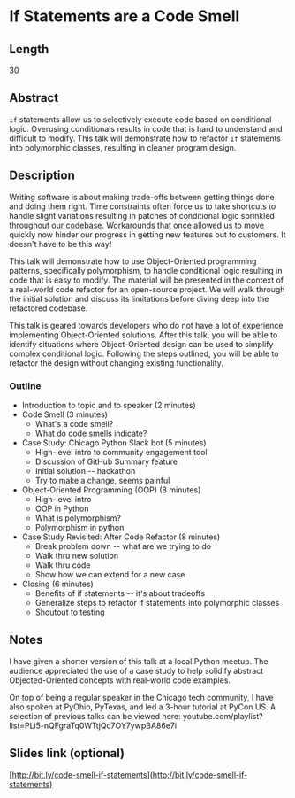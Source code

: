 # If Statements are a Code Smell

## Length

30

## Abstract

`if` statements allow us to selectively execute code based on conditional logic. Overusing conditionals results in code that is hard to understand and difficult to modify. This talk will demonstrate how to refactor `if` statements into polymorphic classes, resulting in cleaner program design.

## Description

Writing software is about making trade-offs between getting things done and doing them right. Time constraints often force us to take shortcuts to handle slight variations resulting in patches of conditional logic sprinkled throughout our codebase. Workarounds that once allowed us to move quickly now hinder our progress in getting new features out to customers. It doesn't have to be this way!

This talk will demonstrate how to use Object-Oriented programming patterns, specifically polymorphism, to handle conditional logic resulting in code that is easy to modify. The material will be presented in the context of a real-world code refactor for an open-source project. We will walk through the initial solution and discuss its limitations before diving deep into the refactored codebase.

This talk is geared towards developers who do not have a lot of experience implementing Object-Oriented solutions. After this talk, you will be able to identify situations where Object-Oriented design can be used to simplify complex conditional logic. Following the steps outlined, you will be able to refactor the design without changing existing functionality.

### Outline

- Introduction to topic and to speaker (2 minutes)
- Code Smell (3 minutes)
  - What's a code smell?
  - What do code smells indicate?
- Case Study: Chicago Python Slack bot (5 minutes)
  - High-level intro to community engagement tool
  - Discussion of GitHub Summary feature
  - Initial solution -- hackathon
  - Try to make a change, seems painful
- Object-Oriented Programming (OOP) (8 minutes)
  - High-level intro
  - OOP in Python
  - What is polymorphism?
  - Polymorphism in python
- Case Study Revisited: After Code Refactor (8 minutes)
  - Break problem down -- what are we trying to do
  - Walk thru new solution
  - Walk thru code
  - Show how we can extend for a new case
- Closing (6 minutes)
  - Benefits of if statements -- it's about tradeoffs
  - Generalize steps to refactor if statements into polymorphic classes
  - Shoutout to testing

## Notes

I have given a shorter version of this talk at a local Python meetup. The audience appreciated the use of a case study to help solidify abstract Objected-Oriented concepts with real-world code examples.

On top of being a regular speaker in the Chicago tech community, I have also spoken at PyOhio, PyTexas, and led a 3-hour tutorial at PyCon US. A selection of previous talks can be viewed here: youtube.com/playlist?list=PLi5-nQFgraTq0WTtjQc7OY7ywpBA86e7i

## Slides link (optional)

[http://bit.ly/code-smell-if-statements](http://bit.ly/code-smell-if-statements)
